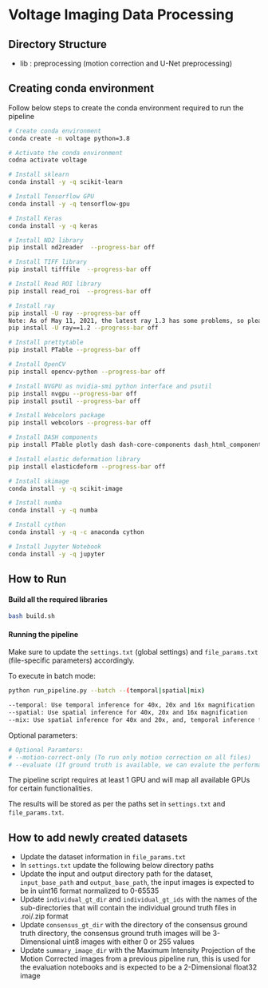 # Voltage Imaging Data Processing



## Directory Structure
* lib   : preprocessing (motion correction and U-Net preprocessing)

## Creating conda environment

Follow below steps to create the conda environment required to run the pipeline

```bash
# Create conda environment
conda create -n voltage python=3.8

# Activate the conda environment
codna activate voltage

# Install sklearn
conda install -y -q scikit-learn

# Install Tensorflow GPU
conda install -y -q tensorflow-gpu

# Install Keras
conda install -y -q keras

# Install ND2 library
pip install nd2reader  --progress-bar off

# Install TIFF library
pip install tifffile  --progress-bar off

# Install Read ROI library
pip install read_roi  --progress-bar off

# Install ray
pip install -U ray --progress-bar off
Note: As of May 11, 2021, the latest ray 1.3 has some problems, so please install ray 1.2 using
pip install -U ray==1.2 --progress-bar off

# Install prettytable
pip install PTable --progress-bar off

# Install OpenCV
pip install opencv-python --progress-bar off

# Install NVGPU as nvidia-smi python interface and psutil
pip install nvgpu --progress-bar off
pip install psutil --progress-bar off

# Install Webcolors package
pip install webcolors --progress-bar off

# Install DASH components
pip install PTable plotly dash dash-core-components dash_html_components dash_table --progress-bar off

# Install elastic deformation library
pip install elasticdeform --progress-bar off

# Install skimage
conda install -y -q scikit-image

# Install numba
conda install -y -q numba

# Install cython
conda install -y -q -c anaconda cython

# Install Jupyter Notebook
conda install -y -q jupyter
```

## How to Run

#### Build all the required libraries
```bash
bash build.sh
```

#### Running the pipeline

Make sure to update the `settings.txt` (global settings) and `file_params.txt` (file-specific parameters) accordingly.

To execute in batch mode:

```bash
python run_pipeline.py --batch --(temporal|spatial|mix)

--temporal: Use temporal inference for 40x, 20x and 16x magnification
--spatial: Use spatial inference for 40x, 20x and 16x magnification
--mix: Use spatial inference for 40x and 20x, and, temporal inference for 16x datasets.
```

Optional parameters:
```bash
# Optional Paramters:
# --motion-correct-only (To run only motion correction on all files)
# --evaluate (If ground truth is available, we can evalute the performance using this paramter)
```

The pipeline script requires at least 1 GPU and will map all available GPUs for certain functionalities.

The results will be stored as per the paths set in `settings.txt` and `file_params.txt`.


## How to add newly created datasets

- Update the dataset information in `file_params.txt`
- In `settings.txt` update the following below directory paths
- Update the input and output directory path for the dataset, `input_base_path` and `output_base_path`, the input images is expected to be in uint16 format normalized to 0-65535 
- Update `individual_gt_dir` and `individual_gt_ids` with the names of the sub-directories that will contain the individual ground truth files in .roi/.zip format
- Update `consensus_gt_dir` with the directory of the consensus ground truth directory, the consensus ground truth images will be 3-Dimensional uint8 images with either 0 or 255 values
- Update `summary_image_dir` with the Maximum Intensity Projection of the Motion Corrected images from a previous pipeline run, this is used for the evaluation notebooks and is expected to be a 2-Dimensional float32 image




